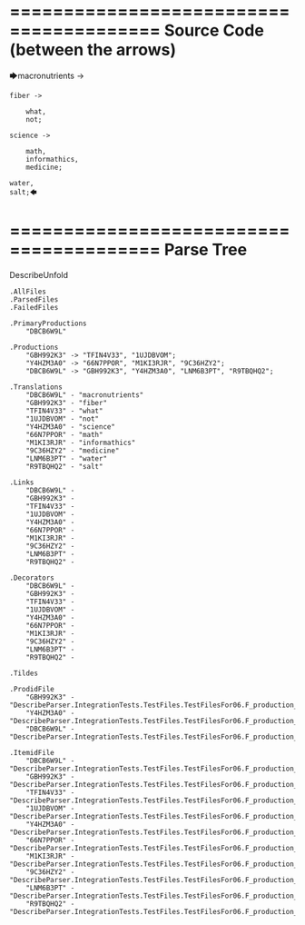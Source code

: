 ========================================
Source Code (between the arrows)
========================================

🡆macronutrients ->

    fiber ->

        what,
        not;
	
	science ->
		
		math,
		informathics,
		medicine;
    
    water,
    salt;🡄

========================================
Parse Tree
========================================
DescribeUnfold

    .AllFiles
    .ParsedFiles
    .FailedFiles

    .PrimaryProductions
        "DBCB6W9L" 

    .Productions
        "GBH992K3" -> "TFIN4V33", "1UJDBVOM";
        "Y4HZM3A0" -> "66N7PPOR", "M1KI3RJR", "9C36HZY2";
        "DBCB6W9L" -> "GBH992K3", "Y4HZM3A0", "LNM6B3PT", "R9TBQHQ2";

    .Translations
        "DBCB6W9L" - "macronutrients"
        "GBH992K3" - "fiber"
        "TFIN4V33" - "what"
        "1UJDBVOM" - "not"
        "Y4HZM3A0" - "science"
        "66N7PPOR" - "math"
        "M1KI3RJR" - "informathics"
        "9C36HZY2" - "medicine"
        "LNM6B3PT" - "water"
        "R9TBQHQ2" - "salt"

    .Links
        "DBCB6W9L" - 
        "GBH992K3" - 
        "TFIN4V33" - 
        "1UJDBVOM" - 
        "Y4HZM3A0" - 
        "66N7PPOR" - 
        "M1KI3RJR" - 
        "9C36HZY2" - 
        "LNM6B3PT" - 
        "R9TBQHQ2" - 

    .Decorators
        "DBCB6W9L" - 
        "GBH992K3" - 
        "TFIN4V33" - 
        "1UJDBVOM" - 
        "Y4HZM3A0" - 
        "66N7PPOR" - 
        "M1KI3RJR" - 
        "9C36HZY2" - 
        "LNM6B3PT" - 
        "R9TBQHQ2" - 

    .Tildes

    .ProdidFile
        "GBH992K3" - "DescribeParser.IntegrationTests.TestFiles.TestFilesFor06.F_production_in_production4.ds"
        "Y4HZM3A0" - "DescribeParser.IntegrationTests.TestFiles.TestFilesFor06.F_production_in_production4.ds"
        "DBCB6W9L" - "DescribeParser.IntegrationTests.TestFiles.TestFilesFor06.F_production_in_production4.ds"

    .ItemidFile
        "DBCB6W9L" - "DescribeParser.IntegrationTests.TestFiles.TestFilesFor06.F_production_in_production4.ds"
        "GBH992K3" - "DescribeParser.IntegrationTests.TestFiles.TestFilesFor06.F_production_in_production4.ds"
        "TFIN4V33" - "DescribeParser.IntegrationTests.TestFiles.TestFilesFor06.F_production_in_production4.ds"
        "1UJDBVOM" - "DescribeParser.IntegrationTests.TestFiles.TestFilesFor06.F_production_in_production4.ds"
        "Y4HZM3A0" - "DescribeParser.IntegrationTests.TestFiles.TestFilesFor06.F_production_in_production4.ds"
        "66N7PPOR" - "DescribeParser.IntegrationTests.TestFiles.TestFilesFor06.F_production_in_production4.ds"
        "M1KI3RJR" - "DescribeParser.IntegrationTests.TestFiles.TestFilesFor06.F_production_in_production4.ds"
        "9C36HZY2" - "DescribeParser.IntegrationTests.TestFiles.TestFilesFor06.F_production_in_production4.ds"
        "LNM6B3PT" - "DescribeParser.IntegrationTests.TestFiles.TestFilesFor06.F_production_in_production4.ds"
        "R9TBQHQ2" - "DescribeParser.IntegrationTests.TestFiles.TestFilesFor06.F_production_in_production4.ds"


